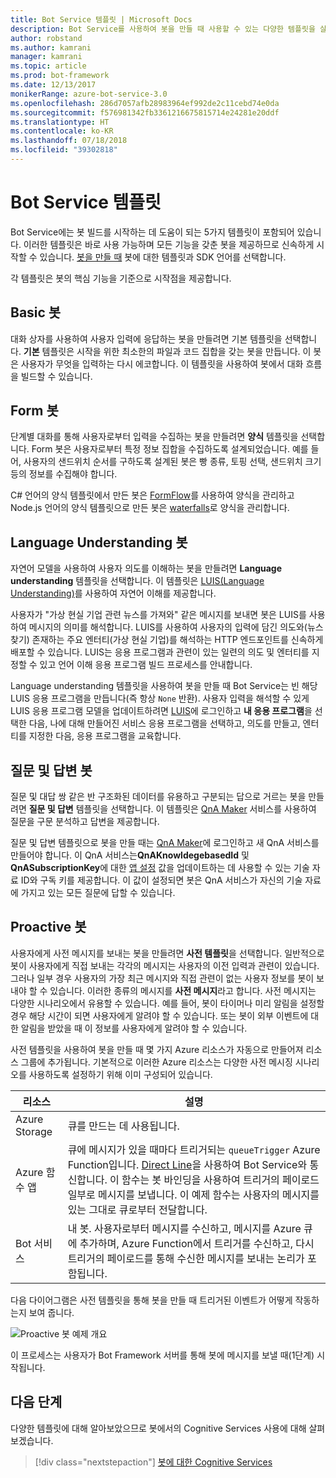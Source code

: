 ```yaml
---
title: Bot Service 템플릿 | Microsoft Docs
description: Bot Service를 사용하여 봇을 만들 때 사용할 수 있는 다양한 템플릿을 살펴봅니다.
author: robstand
ms.author: kamrani
manager: kamrani
ms.topic: article
ms.prod: bot-framework
ms.date: 12/13/2017
monikerRange: azure-bot-service-3.0
ms.openlocfilehash: 286d7057afb28983964ef992de2c11cebd74e0da
ms.sourcegitcommit: f576981342fb3361216675815714e24281e20ddf
ms.translationtype: HT
ms.contentlocale: ko-KR
ms.lasthandoff: 07/18/2018
ms.locfileid: "39302818"
---
```

# <a name="bot-service-templates"></a>Bot Service 템플릿
Bot Service에는 봇 빌드를 시작하는 데 도움이 되는 5가지 템플릿이 포함되어 있습니다. 이러한 템플릿은 바로 사용 가능하며 모든 기능을 갖춘 봇을 제공하므로 신속하게 시작할 수 있습니다. [봇을 만들 때](bot-service-quickstart.md) 봇에 대한 템플릿과 SDK 언어를 선택합니다.

각 템플릿은 봇의 핵심 기능을 기준으로 시작점을 제공합니다. 

## <a name="basic-bot"></a>Basic 봇
대화 상자를 사용하여 사용자 입력에 응답하는 봇을 만들려면 기본 템플릿을 선택합니다. **기본** 템플릿은 시작을 위한 최소한의 파일과 코드 집합을 갖는 봇을 만듭니다. 이 봇은 사용자가 무엇을 입력하는 다시 에코합니다. 이 템플릿을 사용하여 봇에서 대화 흐름을 빌드할 수 있습니다.

## <a name="form-bot"></a>Form 봇
단계별 대화를 통해 사용자로부터 입력을 수집하는 봇을 만들려면 **양식** 템플릿을 선택합니다. Form 봇은 사용자로부터 특정 정보 집합을 수집하도록 설계되었습니다. 예를 들어, 사용자의 샌드위치 순서를 구하도록 설계된 봇은 빵 종류, 토핑 선택, 샌드위치 크기 등의 정보를 수집해야 합니다.

C# 언어의 양식 템플릿에서 만든 봇은 [FormFlow](dotnet/bot-builder-dotnet-formflow.md)를 사용하여 양식을 관리하고 Node.js 언어의 양식 템플릿으로 만든 봇은 [waterfalls](nodejs/bot-builder-nodejs-dialog-waterfall.md)로 양식을 관리합니다.

## <a name="language-understanding-bot"></a>Language Understanding 봇
자연어 모델을 사용하여 사용자 의도를 이해하는 봇을 만들려면 **Language understanding** 템플릿을 선택합니다. 이 템플릿은 <a href="https://www.luis.ai" target="_blank">LUIS(Language Understanding)</a>를 사용하여 자연어 이해를 제공합니다.

사용자가 "가상 현실 기업 관련 뉴스를 가져와" 같은 메시지를 보내면 봇은 LUIS를 사용하여 메시지의 의미를 해석합니다. LUIS를 사용하여 사용자의 입력에 담긴 의도와(뉴스 찾기) 존재하는 주요 엔터티(가상 현실 기업)를 해석하는 HTTP 엔드포인트를 신속하게 배포할 수 있습니다. LUIS는 응용 프로그램과 관련이 있는 일련의 의도 및 엔터티를 지정할 수 있고 언어 이해 응용 프로그램 빌드 프로세스를 안내합니다.

Language understanding 템플릿을 사용하여 봇을 만들 때 Bot Service는 빈 해당 LUIS 응용 프로그램을 만듭니다(즉 항상 `None` 반환). 사용자 입력을 해석할 수 있게 LUIS 응용 프로그램 모델을 업데이트하려면 <a href="https://www.luis.ai" target="_blank">LUIS</a>에 로그인하고 **내 응용 프로그램**을 선택한 다음, 나에 대해 만들어진 서비스 응용 프로그램을 선택하고, 의도를 만들고, 엔터티를 지정한 다음, 응용 프로그램을 교육합니다.

## <a name="question-and-answer-bot"></a>질문 및 답변 봇
질문 및 대답 쌍 같은 반 구조화된 데이터를 유용하고 구분되는 답으로 거르는 봇을 만들려면 **질문 및 답변** 템플릿을 선택합니다. 이 템플릿은 <a href="https://qnamaker.ai">QnA Maker</a> 서비스를 사용하여 질문을 구문 분석하고 답변을 제공합니다. 

질문 및 답변 템플릿으로 봇을 만들 때는 <a href="https://qnamaker.ai">QnA Maker</a>에 로그인하고 새 QnA 서비스를 만들어야 합니다. 이 QnA 서비스는**QnAKnowldegebasedId** 및 **QnASubscriptionKey**에 대한 [앱 설정](bot-service-manage-settings.md) 값을 업데이트하는 데 사용할 수 있는 기술 자료 ID와 구독 키를 제공합니다. 이 값이 설정되면 봇은 QnA 서비스가 자신의 기술 자료에 가지고 있는 모든 질문에 답할 수 있습니다.

## <a name="proactive-bot"></a>Proactive 봇
사용자에게 사전 메시지를 보내는 봇을 만들려면 **사전 템플릿**을 선택합니다. 일반적으로 봇이 사용자에게 직접 보내는 각각의 메시지는 사용자의 이전 입력과 관련이 있습니다. 그러나 일부 경우 사용자의 가장 최근 메시지와 직접 관련이 없는 사용자 정보를 봇이 보내야 할 수 있습니다. 이러한 종류의 메시지를 **사전 메시지**라고 합니다. 사전 메시지는 다양한 시나리오에서 유용할 수 있습니다. 예를 들어, 봇이 타이머나 미리 알림을 설정할 경우 해당 시간이 되면 사용자에게 알려야 할 수 있습니다. 또는 봇이 외부 이벤트에 대한 알림을 받았을 때 이 정보를 사용자에게 알려야 할 수 있습니다. 

사전 템플릿을 사용하여 봇을 만들 때 몇 가지 Azure 리소스가 자동으로 만들어져 리소스 그룹에 추가됩니다. 기본적으로 이러한 Azure 리소스는 다양한 사전 메시징 시나리오를 사용하도록 설정하기 위해 이미 구성되어 있습니다. 

| 리소스 | 설명 |
|----|----|
| Azure Storage | 큐를 만드는 데 사용됩니다. |
| Azure 함수 앱 | 큐에 메시지가 있을 때마다 트리거되는 `queueTrigger` Azure Function입니다. [Direct Line](https://docs.microsoft.com/bot-framework/rest-api/bot-framework-rest-direct-line-3-0-concepts)을 사용하여 Bot Service와 통신합니다. 이 함수는 봇 바인딩을 사용하여 트리거의 페이로드 일부로 메시지를 보냅니다. 이 예제 함수는 사용자의 메시지를 있는 그대로 큐로부터 전달합니다.
| Bot 서비스 | 내 봇. 사용자로부터 메시지를 수신하고, 메시지를 Azure 큐에 추가하며, Azure Function에서 트리거를 수신하고, 다시 트리거의 페이로드를 통해 수신한 메시지를 보내는 논리가 포함됩니다. |

다음 다이어그램은 사전 템플릿을 통해 봇을 만들 때 트리거된 이벤트가 어떻게 작동하는지 보여 줍니다.

![Proactive 봇 예제 개요](~/media/bot-proactive-diagram.png)

이 프로세스는 사용자가 Bot Framework 서버를 통해 봇에 메시지를 보낼 때(1단계) 시작됩니다.

## <a name="next-steps"></a>다음 단계
다양한 템플릿에 대해 알아보았으므로 봇에서의 Cognitive Services 사용에 대해 살펴보겠습니다.

> [!div class="nextstepaction"]
> [봇에 대한 Cognitive Services](bot-service-concept-intelligence.md)
